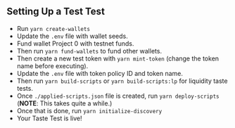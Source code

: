 ## Setting Up a Test Test

- Run `yarn create-wallets`
- Update the `.env` file with wallet seeds.
- Fund wallet Project 0 with testnet funds.
- Then run `yarn fund-wallets` to fund other wallets.
- Then create a new test token with `yarn mint-token` (change the token name before executing).
- Update the `.env` file with token policy ID and token name.
- Then run `yarn build-scripts` or `yarn build-scripts:lp` for liquidity taste tests.
- Once `./applied-scripts.json` file is created, run `yarn deploy-scripts` (**NOTE**: This takes quite a while.)
- Once that is done, run `yarn initialize-discovery`
- Your Taste Test is live!